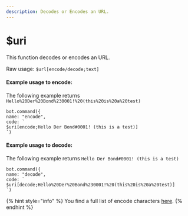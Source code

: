```yaml
---
description: Decodes or Encodes an URL.
---
```


# $uri

This function decodes or encodes an URL. 

Raw usage: `$url[encode/decode;text]`

#### Example usage to encode:

The following example returns `Hello%20Der%20Bond%230001!%20(this%20is%20a%20test)`

```text
bot.command({
name: "encode",
code: `
$uri[encode;Hello Der Bond#0001! (this is a test)]
`)
```

#### Example usage to decode:

The following example returns `Hello Der Bond#0001! (this is a test)`

```text
bot.command({
name: "decode",
code: `
$uri[decode;Hello%20Der%20Bond%230001!%20(this%20is%20a%20test)]
`)
```

{% hint style="info" %}
You find a full list of encode characters [here](https://www.w3schools.com/tags/ref_urlencode.ASP).
{% endhint %}

